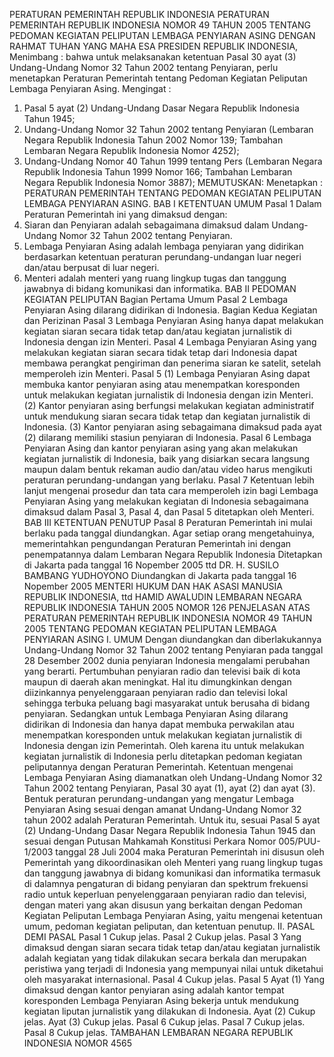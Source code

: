  PERATURAN PEMERINTAH REPUBLIK INDONESIA PERATURAN PEMERINTAH REPUBLIK INDONESIA NOMOR 49 TAHUN 2005 TENTANG PEDOMAN KEGIATAN PELIPUTAN LEMBAGA PENYIARAN ASING
DENGAN RAHMAT TUHAN YANG MAHA ESA PRESIDEN REPUBLIK INDONESIA,
Menimbang :
 bahwa untuk melaksanakan ketentuan Pasal 30 ayat (3) Undang-Undang Nomor 32 Tahun 2002 tentang Penyiaran, perlu menetapkan Peraturan Pemerintah tentang Pedoman Kegiatan Peliputan Lembaga Penyiaran Asing.
Mengingat :

1. Pasal 5 ayat (2) Undang-Undang Dasar Negara Republik Indonesia Tahun 1945;
2. Undang-Undang Nomor 32 Tahun 2002 tentang Penyiaran (Lembaran Negara Republik Indonesia Tahun 2002 Nomor 139; Tambahan Lembaran Negara Republik Indonesia Nomor 4252);
3. Undang-Undang Nomor 40 Tahun 1999 tentang Pers (Lembaran Negara Republik Indonesia Tahun 1999 Nomor 166; Tambahan Lembaran Negara Republik Indonesia Nomor 3887);
MEMUTUSKAN:
 Menetapkan : PERATURAN PEMERINTAH TENTANG PEDOMAN KEGIATAN PELIPUTAN LEMBAGA PENYIARAN ASING.
BAB I KETENTUAN UMUM
Pasal 1
Dalam Peraturan Pemerintah ini yang dimaksud dengan:
1. Siaran dan Penyiaran adalah sebagaimana dimaksud dalam Undang- Undang Nomor 32 Tahun 2002 tentang Penyiaran.
2. Lembaga Penyiaran Asing adalah lembaga penyiaran yang didirikan berdasarkan ketentuan peraturan perundang-undangan luar negeri dan/atau berpusat di luar negeri.
3. Menteri adalah menteri yang ruang lingkup tugas dan tanggung jawabnya di bidang komunikasi dan informatika.
BAB II PEDOMAN KEGIATAN PELIPUTAN
Bagian Pertama Umum
Pasal 2
Lembaga Penyiaran Asing dilarang didirikan di Indonesia.
Bagian Kedua Kegiatan dan Perizinan
Pasal 3
Lembaga Penyiaran Asing hanya dapat melakukan kegiatan siaran secara tidak tetap dan/atau kegiatan jurnalistik di Indonesia dengan izin Menteri.
Pasal 4
Lembaga Penyiaran Asing yang melakukan kegiatan siaran secara tidak tetap dari Indonesia dapat membawa perangkat pengiriman dan penerima siaran ke satelit, setelah memperoleh izin Menteri.
Pasal 5
(1) Lembaga Penyiaran Asing dapat membuka kantor penyiaran asing atau menempatkan koresponden untuk melakukan kegiatan jurnalistik di Indonesia dengan izin Menteri.
(2) Kantor penyiaran asing berfungsi melakukan kegiatan administratif untuk mendukung siaran secara tidak tetap dan kegiatan jurnalistik di Indonesia.
(3) Kantor penyiaran asing sebagaimana dimaksud pada ayat (2) dilarang memiliki stasiun penyiaran di Indonesia.
Pasal 6
Lembaga Penyiaran Asing dan kantor penyiaran asing yang akan melakukan kegiatan jurnalistik di Indonesia, baik yang disiarkan secara langsung maupun dalam bentuk rekaman audio dan/atau video harus mengikuti peraturan perundang-undangan yang berlaku.
Pasal 7
Ketentuan lebih lanjut mengenai prosedur dan tata cara memperoleh izin bagi Lembaga Penyiaran Asing yang melakukan kegiatan di Indonesia sebagaimana dimaksud dalam Pasal 3, Pasal 4, dan Pasal 5 ditetapkan oleh Menteri.
BAB III KETENTUAN PENUTUP
Pasal 8
Peraturan Pemerintah ini mulai berlaku pada tanggal diundangkan.
Agar setiap orang mengetahuinya, memerintahkan pengundangan Peraturan Pemerintah ini dengan penempatannya dalam Lembaran Negara Republik Indonesia Ditetapkan di Jakarta pada tanggal 16 Nopember 2005 ttd DR. H. SUSILO BAMBANG YUDHOYONO Diundangkan di Jakarta pada tanggal 16 Nopember 2005 MENTERI HUKUM DAN HAK ASASI MANUSIA REPUBLIK INDONESIA, ttd HAMID AWALUDIN LEMBARAN NEGARA REPUBLIK INDONESIA TAHUN 2005 NOMOR 126 PENJELASAN ATAS PERATURAN PEMERINTAH REPUBLIK INDONESIA NOMOR 49 TAHUN 2005 TENTANG PEDOMAN KEGIATAN PELIPUTAN LEMBAGA PENYIARAN ASING I. UMUM Dengan diundangkan dan diberlakukannya Undang-Undang Nomor 32 Tahun 2002 tentang Penyiaran pada tanggal 28 Desember 2002 dunia penyiaran Indonesia mengalami perubahan yang berarti. Pertumbuhan penyiaran radio dan televisi baik di kota maupun di daerah akan meningkat. Hal itu dimungkinkan dengan diizinkannya penyelenggaraan penyiaran radio dan televisi lokal sehingga terbuka peluang bagi masyarakat untuk berusaha di bidang penyiaran. Sedangkan untuk Lembaga Penyiaran Asing dilarang didirikan di Indonesia dan hanya dapat membuka perwakilan atau menempatkan koresponden untuk melakukan kegiatan jurnalistik di Indonesia dengan izin Pemerintah. Oleh karena itu untuk melakukan kegiatan jurnalistik di Indonesia perlu ditetapkan pedoman kegiatan peliputannya dengan Peraturan Pemerintah. Ketentuan mengenai Lembaga Penyiaran Asing diamanatkan oleh Undang-Undang Nomor 32 Tahun 2002 tentang Penyiaran, Pasal 30 ayat (1), ayat (2) dan ayat (3). Bentuk peraturan perundang-undangan yang mengatur Lembaga Penyiaran Asing sesuai dengan amanat Undang-Undang Nomor 32 tahun 2002 adalah Peraturan Pemerintah. Untuk itu, sesuai Pasal 5 ayat (2) Undang-Undang Dasar Negara Republik Indonesia Tahun 1945 dan sesuai dengan Putusan Mahkamah Konstitusi Perkara Nomor 005/PUU-1/2003 tanggal 28 Juli 2004 maka Peraturan Pemerintah ini disusun oleh Pemerintah yang dikoordinasikan oleh Menteri yang ruang lingkup tugas dan tanggung jawabnya di bidang komunikasi dan informatika termasuk di dalamnya pengaturan di bidang penyiaran dan spektrum frekuensi radio untuk keperluan penyelenggaraan penyiaran radio dan televisi, dengan materi yang akan disusun yang berkaitan dengan Pedoman Kegiatan Peliputan Lembaga Penyiaran Asing, yaitu mengenai ketentuan umum, pedoman kegiatan peliputan, dan ketentuan penutup. II. PASAL DEMI PASAL
Pasal 1
Cukup jelas.
Pasal 2
Cukup jelas.
Pasal 3
Yang dimaksud dengan siaran secara tidak tetap dan/atau kegiatan jurnalistik adalah kegiatan yang tidak dilakukan secara berkala dan merupakan peristiwa yang terjadi di Indonesia yang mempunyai nilai untuk diketahui oleh masyarakat internasional.
Pasal 4
Cukup jelas.
Pasal 5
Ayat (1) Yang dimaksud dengan kantor penyiaran asing adalah kantor tempat koresponden Lembaga Penyiaran Asing bekerja untuk mendukung kegiatan liputan jurnalistik yang dilakukan di Indonesia. Ayat (2) Cukup jelas. Ayat (3) Cukup jelas.
Pasal 6
Cukup jelas.
Pasal 7
Cukup jelas.
Pasal 8
Cukup jelas. TAMBAHAN LEMBARAN NEGARA REPUBLIK INDONESIA NOMOR 4565
